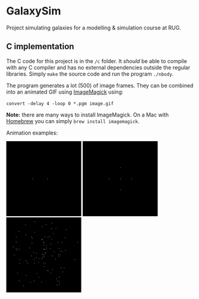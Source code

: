 # GalaxySim
Project simulating galaxies for a modelling &amp; simulation course at RUG.


## C implementation
The C code for this project is in the `/c` folder. It *should* be able to compile with any C compiler and has no external dependencies outside the regular libraries. Simply `make` the source code and run the program `./nbody`.

The program generates a lot (500) of image frames. They can be combined into an animated GIF using [ImageMagick](https://imagemagick.org) using:

    convert -delay 4 -loop 0 *.pgm image.gif
**Note:** there are many ways to install ImageMagick. On a Mac with [Homebrew](https://brew.sh) you can simply `brew install imagemagick`.

Animation examples:

![Animation 1](https://raw.githubusercontent.com/Theys96/GalaxySim/thijs/c/animation1.gif?token=ACJ6VJJVK5AN4FAQKQVTCWC5PAOM4 "Animation 1")
![Animation 2](https://raw.githubusercontent.com/Theys96/GalaxySim/thijs/c/animation2.gif?token=ACJ6VJLHDMNLDJAE3T4IIP25PAOQU "Animation 2")
![Animation 3](https://raw.githubusercontent.com/Theys96/GalaxySim/thijs/c/animation3.gif?token=ACJ6VJL63COUDZPWW74VFUS5PAOPQ "Animation 3")